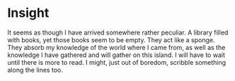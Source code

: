 # Insight

It seems as though I have arrived somewhere rather peculiar. A library filled with books, yet those books seem to be empty. They act like a sponge. They absorb my knowledge of the world where I came from, as well as the knowledge I have gathered and will gather on this island. I will have to wait until there is more to read. I might, just out of boredom, scribble something along the lines too.



